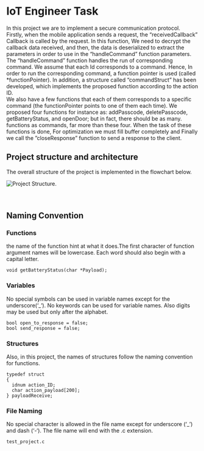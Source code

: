 # IoT Engineer Task
In this project we are to implement a secure communication protocol.<br />
Firstly, when the mobile application sends a request, the “receivedCallback”
Callback is called by the request. In this function, We need to decrypt the callback data received,
and then, the data is deserialized to extract the parameters in order to use in the
“handleCommand” function parameters.<br />
The “handleCommand” function handles the run of corresponding command. We assume
that each Id corresponds to a command. Hence, In order to run the corresponding command, a
function pointer is used (called *functionPointer). In addition, a structure called “commandStruct”
has been developed, which implements the proposed function according to the action ID.<br />
We also have a few functions that each of them corresponds to a specific command (the
functionPointer points to one of them each time). We proposed four functions for instance as:
addPasscode, deletePasscode, getBatteryStatus, and openDoor; but in fact, there should be as many.
functions as commands, far more than these four. When the task of these functions is done, For optimization we must fill buffer completely and Finally
we call the ”closeResponse” function to send a response to the client.<br />
## Project structure and architecture
The overall structure of the project is implemented in the flowchart below. 


![Project Structure](https://user-images.githubusercontent.com/30548915/202695675-192c970a-91d5-4105-b492-3621e6c45e85.jpg).<br /><br /><br />


## Naming Convention
### Functions
the name of the function hint at what it does.The first character of function argument names will be lowercase. Each word should also begin with a capital letter. 
```
void getBatteryStatus(char *Payload);
```

### Variables
No special symbols can be used in variable names except for the underscore(‘_’). No keywords can be used for variable names. Also digits may be used but only after the alphabet.
```
bool open_to_response = false;
bool send_response = false;
```
### Structures 
Also, in this project, the names of structures follow the naming convention for functions. 
```
typedef struct
{
  idnum action_ID;
  char action_payload[200];
} payloadReceive;
```
### File Naming
No special character is allowed in the file name except for underscore (‘_’) and dash (‘-‘).
The file name will end with the .c extension.
```
test_project.c
```

